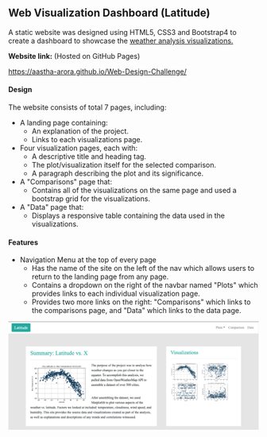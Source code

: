 ## Web Visualization Dashboard (Latitude)
A static website was designed using HTML5, CSS3 and Bootstrap4 to create a dashboard to showcase the 
[weather analysis visualizations.](https://github.com/Aastha-Arora/PythonAPI-challenge)

**Website link:** (Hosted on GitHub Pages)

https://aastha-arora.github.io/Web-Design-Challenge/

#### Design
The website consists of total 7 pages, including:

* A landing page containing:
  * An explanation of the project.
  * Links to each visualizations page.
* Four visualization pages, each with:
  * A descriptive title and heading tag.
  * The plot/visualization itself for the selected comparison.
  * A paragraph describing the plot and its significance.
* A "Comparisons" page that:
  * Contains all of the visualizations on the same page and used a bootstrap grid for the visualizations.
* A "Data" page that:
  * Displays a responsive table containing the data used in the visualizations.
  
#### Features
* Navigation Menu at the top of every page
  * Has the name of the site on the left of the nav which allows users to return to the landing page from any page.
  * Contains a dropdown on the right of the navbar named "Plots" which provides links to each individual visualization page.
  * Provides two more links on the right: "Comparisons" which links to the comparisons page, and "Data" which links to the data page.
  
  
![](https://github.com/Aastha-Arora/Web-Design-Challenge/blob/master/landing_page.png)
